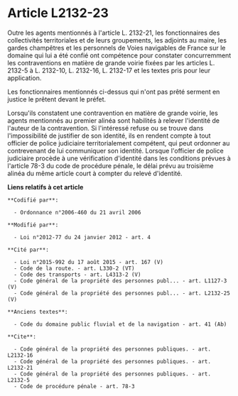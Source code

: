 # Article L2132-23

Outre les agents mentionnés à l'article L. 2132-21, les fonctionnaires des collectivités territoriales et de leurs
groupements, les adjoints au maire, les gardes champêtres et les personnels de Voies navigables de France sur le domaine qui
lui a été confié ont compétence pour constater concurremment les contraventions en matière de grande voirie fixées par les
articles L. 2132-5 à L. 2132-10, 
L. 2132-16, L. 2132-17 et les textes pris pour leur application. 

Les fonctionnaires mentionnés ci-dessus qui n'ont pas prêté serment en justice le prêtent devant le préfet. 

Lorsqu'ils constatent une contravention en matière de grande voirie, les agents mentionnés au premier alinéa sont habilités à
relever l'identité de l'auteur de la contravention. Si l'intéressé refuse ou se trouve dans l'impossibilité de justifier de
son identité, ils en rendent compte à tout officier de police judiciaire territorialement compétent, qui peut ordonner au
contrevenant de lui communiquer son identité. Lorsque l'officier de police judiciaire procède à une vérification d'identité
dans les conditions prévues à l'article 78-3 du code de procédure pénale, le délai prévu au troisième alinéa du même article
court à compter du relevé d'identité.

**Liens relatifs à cet article**

	**Codifié par**:

	  - Ordonnance n°2006-460 du 21 avril 2006

	**Modifié par**:

	  - Loi n°2012-77 du 24 janvier 2012 - art. 4

	**Cité par**:

	  - Loi n°2015-992 du 17 août 2015 - art. 167 (V)
	  - Code de la route. - art. L330-2 (VT)
	  - Code des transports - art. L4313-2 (V)
	  - Code général de la propriété des personnes publ... - art. L1127-3 (V)
	  - Code général de la propriété des personnes publ... - art. L2132-25 (V)

	**Anciens textes**:

	  - Code du domaine public fluvial et de la navigation - art. 41 (Ab)

	**Cite**:

	  - Code général de la propriété des personnes publiques. - art. L2132-16
	  - Code général de la propriété des personnes publiques. - art. L2132-21
	  - Code général de la propriété des personnes publiques. - art. L2132-5
	  - Code de procédure pénale - art. 78-3
